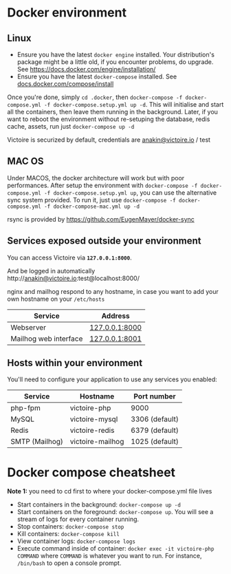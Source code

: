 Docker environment
===================

## Linux

  * Ensure you have the latest `docker engine` installed. Your distribution's package might be a little old, if you encounter problems, do upgrade. See https://docs.docker.com/engine/installation/
  * Ensure you have the latest `docker-compose` installed. See [docs.docker.com/compose/install](https://docs.docker.com/compose/install/)
  
Once you're done, simply `cd .docker`, then `docker-compose -f docker-compose.yml -f docker-compose.setup.yml up -d`. This will initialise and start all the containers, then leave them running in the background.
Later, if you want to reboot the environment without re-setuping the database, redis cache, assets, run just `docker-compose up -d` 

Victoire is securized by default, credentials are anakin@victoire.io / test
  
## MAC OS

Under MACOS, the docker architecture will work but with poor performances.
After setup the environment with `docker-compose -f docker-compose.yml -f docker-compose.setup.yml up`, you can use the alternative sync system provided.
To run it, just use `docker-compose -f docker-compose.yml -f docker-compose-mac.yml up -d`

rsync is provided by https://github.com/EugenMayer/docker-sync

## Services exposed outside your environment

You can access Victoire via **`127.0.0.1:8000`**.

And be logged in automatically http://anakin@victoire.io:test@localhost:8000/

nginx and mailhog respond to any hostname, in case you want to add your own hostname on your `/etc/hosts` 

Service|Address
------|---------
Webserver|[127.0.0.1:8000](http://127.0.0.1:8000)
Mailhog web interface|[127.0.0.1:8001](http://127.0.0.1:8001)

## Hosts within your environment

You'll need to configure your application to use any services you enabled:

Service|Hostname|Port number
------|---------|-----------
php-fpm|victoire-php|9000
MySQL|victoire-mysql|3306 (default)
Redis|victoire-redis|6379 (default)
SMTP (Mailhog)|victoire-mailhog|1025 (default)

# Docker compose cheatsheet

**Note 1:** you need to cd first to where your docker-compose.yml file lives

  * Start containers in the background: `docker-compose up -d`
  * Start containers on the foreground: `docker-compose up`. You will see a stream of logs for every container running.
  * Stop containers: `docker-compose stop`
  * Kill containers: `docker-compose kill`
  * View container logs: `docker-compose logs`
  * Execute command inside of container: `docker exec -it victoire-php COMMAND` where `COMMAND` is whatever you want to run. For instance, `/bin/bash` to open a console prompt.
